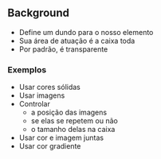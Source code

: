 ## Background

- Define um dundo para o nosso elemento
- Sua área de atuação é a caixa toda
- Por padrão, é transparente

### Exemplos 

- Usar cores sólidas
- Usar imagens 
- Controlar 
    - a posição das imagens
    - se elas se repetem ou não
    - o tamanho delas na caixa
- Usar cor e imagem juntas
- Usar cor gradiente